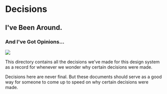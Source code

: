 # Decisions

<!--lint ignore no-heading-punctuation-->

## I've Been Around.

<!--lint ignore no-heading-punctuation-->

### And I've Got Opinions...

![][opinions-image]

This directory contains all the decisions we've made for this design system as a record for whenever we wonder why certain decisions were made.

Decisions here are never final.
But these documents should serve as a good way for someone to come up to speed on why certain decisions were made.

[opinions-image]: https://github.com/lmc-eu/spirit-design-system/blob/main/docs/decisions/opinions.png?raw=true
